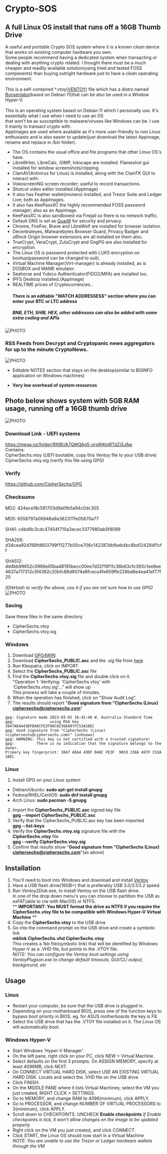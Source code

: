 # Crypto-SOS
## A full Linux OS install that runs off a 16GB Thumb Drive
A useful and _portable_ Crypto SOS system where it is a known _clean_ device that works on existing computer hardware you own.<br>
Some people recommend having a dedicated system when transacting or dealing with anything crypto related.  I thought there must be a much cheaper and readily available solution(using tried and tested FOSS components) than buying outright hardware just to have a _clean_ operating environment.<br><br>
This is a self-contained *.vtoy([VENTOY](https://www.ventoy.net/en/index.html)) file which has a distro named [Bunsenlabs](https://www.bunsenlabs.org/)(based on Debian 11)that can be also be used in a Window Hyper-V.<br><br>
This is an operating system based on Debian 11 which I personally use.  It's essentially what I use when I need to use an OS<br>
that won't be as susceptible to malware/viruses like Windows can be.  I use it mainly to transact crypto with.<br>
AppImages are used where available as it's more user-friendly to non Linux enthusiasts and is also easier to update(just download the latest Appimage, rename and replace in /bin folder).

* The OS contains the usual office and file programs that other Linux OS's have.<br>
* LibreWriter, LibreCalc, GIMP, Inkscape are installed.  Flameshot gui installed for window screenshots/clipping.<br>
* ClamAV(Antivirus for Linux) is installed, along with the ClamTK GUI to interact with.<br>
* VokoscreenNG screen recorder; useful to record transactions.<br>
* Shotcut video editor installed.(AppImage)<br>
* It also has Feather wallet(monero) installed, and Trezor Suite and Ledger Live; both as AppImages.<br>
* It also has KeePassXC the highly recommended FOSS password manager; also as an Appimage.<br>
* KeePassXC is also sandboxed via Firejail so there is no network traffic.<br>
* Default DNS is set as [Quad9](https://www.quad9.net/) for security and privacy.<br>
* Chrome, FireFox, Brave and LibreWolf are installed for browser isolation.<br>
* Decentraleyes, Malwarebytes Browser Guard, Privacy Badger and uBlock Origin browser extensions are all installed on them also.<br>
* TrueCrypt, VeraCrypt, ZuluCrypt and GngPG are also installed for encryption.<br>
* The Linux OS is password protected with LUKS encryption on bootup(password can be changed to suit).<br>
* Virtual Machine Manager(Virt-manager) is already installed, as is DOSBOX and MAME emulator.<br>
* Seahorse and Yubico Authenticator(FIDO2/MFA) are installed too.
* IPFS Desktop installed.(AppImage)
* REALTIME prices of Cryptocurrencies..<br>
  #### There is an editable "WATCH ADDRESSESS" section where you can enter your BTC or LTC address
  ##### BNB, ETH, SHIB, HEX, other addresses can also be added with some extra coding and APIs

![PHOTO](https://github.com/CipherSechs/Crypto-SOS/blob/main/CSOS%20Prices.png)

  ### RSS Feeds from Decrypt and Cryptopanic news aggregators for up to the minute CryptoNews.

![PHOTO](https://github.com/CipherSechs/Crypto-SOS/blob/main/CSOS%20RSS.png)

* Editable NOTES section that stays on the desktop(similar to BGINFO application on Windows machines)

* **Very low overhead of system resources**<br>
## Photo below shows system with 5GB RAM usage, running off a 16GB thumb drive
![PHOTO](https://github.com/CipherSechs/Crypto-SOS/blob/main/CSOS%20Apps01.png)


### Download Link - UEFI systems
https://mega.nz/folder/9XlBUA7Q#lQAg5-orpRjKmRTdZiSJAw<br>
Contains:<br>
   CipherSechs.vtoy      (_UEFI_ bootable, copy this Ventoy file to your USB drive)<br>
   CipherSechs.vtoy.sig  (verify this file using GPG)<br>

### Verify
https://github.com/CipherSechs/GPG

### Checksums
MD2:    424ece18c581703d9a0fb5a94c0dc305<br><br>
MD5:    6558797a06948a9a362317fe05870a77<br><br>
SHA1:   c4bd9c3cdc47454f710a3ecec3377980ab5f9099<br><br>
SHA256: d34cea92d768fd803799f11277b00ce706c142387dbfbeb4bc8bd124294f1cff<br><br>
SHA512: dd4bb99652c0966e65ba48195becc00ee7d32f19f11c36b63cfc393c1ee9ee4837a717312c5f4382c20bfc88d9074e8fceca4fe659ffe228bd8e4ea41ef77f20<br><br>
_(GtkHash to verify the above, use it if you are not sure how to use GPG)_
![PHOTO](https://github.com/CipherSechs/Crypto-SOS/blob/main/CipherSechs%20HASH.png)

### Saving
Save these files in the same directory
 - CipherSechs.vtoy
 - CipherSechs.vtoy.sig

### Windows
1. Download [GPG4WIN](https://www.gpg4win.org/)
2. Download **CipherSechs_PUBLIC.asc** and the .sig file from [here](https://github.com/CipherSechs/GPG)  
3. Run Kleopatra, click on IMPORT.
4. Select the **CipherSechs_PUBLIC.asc** file
5. Find the **CipherSechs.vtoy.sig** file and double click on it.  
   "Operation 1: Verifying: 'CipherSechs.vtoy' with 'CipherSechs.vtoy.sig'..." will show up  
   This process will take a couple of minutes.
6. When the operation has finished, click on "Show Audit Log".
7. The results should report "**Good signature from "CipherSechs (Linux) <ciphersechs@ciphersechs.com>**"  

```
gpg: Signature made 2023-03-02 16:42:46 W. Australia Standard Time
gpg:                using RSA key 3847AEA443DFDA8CFE3F90C82366A97FC53A18EC
gpg: Good signature from "CipherSechs (Linux) <ciphersechs@ciphersechs.com>" [unknown]
gpg: WARNING: This key is not certified with a trusted signature!
gpg:          There is no indication that the signature belongs to the owner.
Primary key fingerprint: 3847 AEA4 43DF DA8C FE3F  90C8 2366 A97F C53A 18EC
```

### Linux
1. Install GPG on your Linux system
  - Debian/Ubuntu: **sudo apt-get install gnupg**
  - Fedora/RHEL/CentOS: **sudo dnf install gnupg**
  - Arch Linux: **sudo pacman -S gnupg**
2. Import the **CipherSechs_PUBLIC.asc** signed key file  
    **gpg --import CipherSechs_PUBLIC.asc**  
3. Verify that the CipherSechs_PUBLIC.asc key has been imported  
    **gpg --list-keys**
4. Verify the **CipherSechs.vtoy.sig** signature file with the **CipherSechs.vtoy** file  
    **gpg --verify CipherSechs.vtoy.sig**
5. Confirm that results show "**Good signature from "CipherSechs (Linux) <ciphersechs@ciphersechs.com>**"(as above)


## Installation
1. You'll need to boot into Windows and download and install [Ventoy](https://ventoy.net/en/download.html)
2. Have a USB flash drive(16GB+) that is preferably USB 3.0/3.1/3.2 speed.
3. Run Ventoy2Disk.exe, to install Ventoy on the USB flash drive.  
   In one of the drop down menu's you can choose to partition the USB as exFAT(able to r/w with MacOS) or NTFS.  
  ** **IMPORTANT: You MUST format the drive as NTFS if you require the CipherSechs.vtoy file to be compatible with Windows Hyper-V Virtual Machine** **
5. Copy the **CipherSechs.vtoy** to the USB drive
6. Go into the command prompt on the USB drive and create a symbolic link  
   **mklink CipherSechs.vhd CipherSechs.vtoy**  
This creates a 1kb file(symbolic link) that will be identified by Windows Hyper-V as a .VHD file, but points to the .VTOY file.  
*NOTE: You can configure the Ventoy boot settings using VentoyPlugson.exe to change default timeouts, GUI/CLI output, background, etc*

## Usage
### Linux
- Restart your computer, be sure that the USB drive is plugged in.
- Depending on your motherboard BIOS, press one of the function keys to bypass boot priority in BIOS.
  eg. for ASUS motherboards the key is F8.
- Select the USB drive that has the .VTOY file installed on it.  The Linux OS will automatically boot.

### Windows Hyper-V
- Start Windows 'Hyper-V Manager'.
- On the left pane, right click on your PC, click NEW > Virtual Machine.
- Select defaults on the first 3 prompts.  On ASSIGN MEMORY, specify at least 4096MB, click NEXT.
- On CONNECT VIRTUAL HARD DISK, select USE AN EXISTING VIRTUAL HARD DISK.  Locate and select the .VHD file on the USB drive
- Click FINISH.
- On the MIDDLE PANE where it lists Virtual Machines; select the VM you just created, RIGHT CLICK > SETTINGS.
- Go to MEMORY, and change RAM to 4096(minimum), click APPLY.
- Go to PROCESSOR, and change NUMBER OF VIRTUAL PROCESSORS to 3(minimum), click APPLY.
- Scroll down to CHECKPOINTS.  UNCHECK **Enable checkpoints**
*If Enable checkpoints is tick, it won't allow changes on the image to be updated properly*
- Right click on the VM you just created, and click CONNECT.
- Click START, the Linux OS should now start in a Virtual Machine  
*NOTE: You are unable to use the Trezor or Ledger hardware wallets through the VM*
